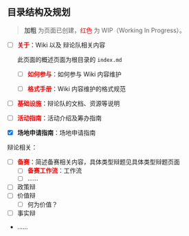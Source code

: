 ## 目录结构及规划

> **加粗** 为页面已创建，<font color="red">红色</font> 为 WIP（Working In Progress）。

- [ ] **<font color="red">关于</font>**：Wiki 以及 辩论队相关内容

  此页面的概述页面为根目录的 `index.md`

  - [ ] **<font color="red">如何参与</font>**：如何参与 Wiki 内容维护

  - [ ] **<font color="red">格式手册</font>**：Wiki 内容维护的格式规范

- [ ] **<font color="red">基础设施</font>**：辩论队的文档、资源等说明

- [ ] **<font color="red">活动指南</font>**：活动介绍及筹办指南

- [x] **场地申请指南**：场地申请指南

辩论相关：

- [ ] **<font color="red">备赛</font>**：简述备赛相关内容，具体类型辩题见具体类型辩题页面
  - [ ] **<font color="red">备赛工作流</font>**：工作流
  - [ ] ……

- [ ] 政策辩
- [ ] 价值辩
  - [ ] 何为价值？
- [ ] 事实辩
- ……